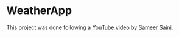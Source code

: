 # WeatherApp

This project was done following a [YouTube video by Sameer Saini](https://www.youtube.com/watch?v=psZXU8PTAS8&t=1987s).



